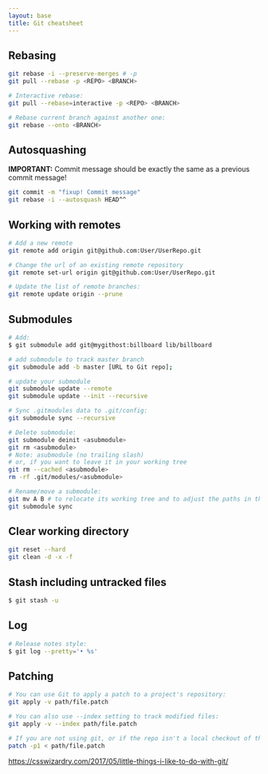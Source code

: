 ```yaml
---
layout: base
title: Git cheatsheet
---
```



## Rebasing

```sh
git rebase -i --preserve-merges # -p
git pull --rebase -p <REPO> <BRANCH>

# Interactive rebase:
git pull --rebase=interactive -p <REPO> <BRANCH>

# Rebase current branch against another one:
git rebase --onto <BRANCH>
```

## Autosquashing

**IMPORTANT:** Commit message should be exactly the same as a previous commit message!
```sh
git commit -m "fixup! Commit message"
git rebase -i --autosquash HEAD^^
```

## Working with remotes
```sh
# Add a new remote
git remote add origin git@github.com:User/UserRepo.git

# Change the url of an existing remote repository
git remote set-url origin git@github.com:User/UserRepo.git

# Update the list of remote branches:
git remote update origin --prune
```

## Submodules
```sh
# Add:
$ git submodule add git@mygithost:billboard lib/billboard

# add submodule to track master branch
git submodule add -b master [URL to Git repo];

# update your submodule
git submodule update --remote
git submodule update --init --recursive

# Sync .gitmodules data to .git/config:
git submodule sync --recursive

# Delete submodule:
git submodule deinit <asubmodule>    
git rm <asubmodule>
# Note: asubmodule (no trailing slash)
# or, if you want to leave it in your working tree
git rm --cached <asubmodule>
rm -rf .git/modules/<asubmodule>

# Rename/move a submodule:
git mv A B # to relocate its working tree and to adjust the paths in the .gitmodules file.
git submodule sync
```

## Clear working directory
```sh
git reset --hard
git clean -d -x -f
```

## Stash including untracked files
```sh
$ git stash -u
```

## Log
```sh
# Release notes style:
$ git log --pretty='• %s'
```

## Patching

```sh
# You can use Git to apply a patch to a project's repository:
git apply -v path/file.patch

# You can also use --index setting to track modified files:
git apply -v --index path/file.patch

# If you are not using git, or if the repo isn't a local checkout of the project you wish to patch:
patch -p1 < path/file.patch
```

https://csswizardry.com/2017/05/little-things-i-like-to-do-with-git/
